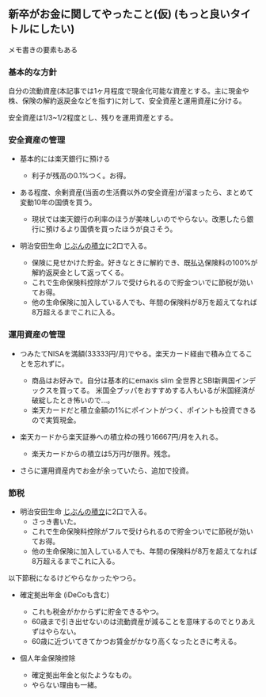 新卒がお金に関してやったこと(仮) (もっと良いタイトルにしたい)
---

メモ書きの要素もある


### 基本的な方針
自分の流動資産(本記事では1ヶ月程度で現金化可能な資産とする。主に現金や株、保険の解約返戻金などを指す)に対して、安全資産と運用資産に分ける。

安全資産は1/3~1/2程度とし、残りを運用資産とする。


### 安全資産の管理

- 基本的には楽天銀行に預ける
  - 利子が残高の0.1%つく。お得。

- ある程度、余剰資産(当面の生活費以外の安全資産)が溜まったら、まとめて変動10年の国債を買う。
  - 現状では楽天銀行の利率のほうが美味しいのでやらない。改悪したら銀行に預けるより国債を買ったほうが良さそう。

- 明治安田生命 [じぶんの積立](https://www.meijiyasuda.co.jp/find2/light/list/jibunnotumitate/)に2口で入る。
  - 保険に見せかけた貯金。好きなときに解約でき、既払込保険料の100%が解約返戻金として返ってくる。
  - これで生命保険料控除がフルで受けられるので貯金ついでに節税が効いてお得。
  - 他の生命保険に加入している人でも、年間の保険料が8万を超えてなれば8万超えるまでこれに入る。


### 運用資産の管理

- つみたてNISAを満額(33333円/月)でやる。楽天カード経由で積み立てることを忘れずに。
  - 商品はお好みで。自分は基本的にemaxis slim 全世界とSBI新興国インデックスを買ってる。 米国全ブッパをおすすめする人もいるが米国経済が破綻したとき怖いので...。
  - 楽天カードだと積立金額の1%にポイントがつく、ポイントも投資できるので実質現金。

- 楽天カードから楽天証券への積立枠の残り16667円/月を入れる。
  - 楽天カードからの積立は5万円が限界。残念。

- さらに運用資産内でお金が余っていたら、追加で投資。


### 節税


- 明治安田生命 [じぶんの積立](https://www.meijiyasuda.co.jp/find2/light/list/jibunnotumitate/)に2口で入る。
  - さっき書いた。
  - これで生命保険料控除がフルで受けられるので貯金ついでに節税が効いてお得。
  - 他の生命保険に加入している人でも、年間の保険料が8万を超えてなれば8万超えるまでこれに入る。


以下節税になるけどやらなかったやつら。

- 確定拠出年金 (iDeCoも含む)
  - これも税金がかからずに貯金できるやつ。
  - 60歳まで引き出せないのは流動資産が減ることを意味するのでとりあえずはやらない。
  - 60歳に近づいてきてかつお賃金がかなり高くなったときに考える。


- 個人年金保険控除
  - 確定拠出年金と似たようなもの。
  - やらない理由も一緒。




